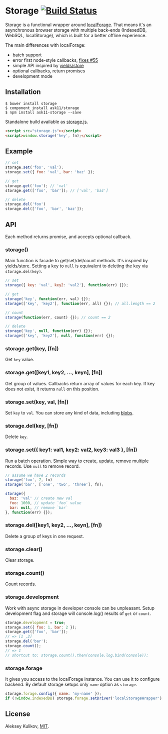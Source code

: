 # Storage [![Build Status](https://travis-ci.org/ask11/storage.png?branch=master)](https://travis-ci.org/ask11/storage)

  Storage is a functional wrapper around [localForage](https://github.com/mozilla/localForage).
  That means it's an asynchronous browser storage with multiple back-ends (IndexedDB, WebSQL, localStorage),
  which is built for a better offline experience.

  The main differences with localForage:

  - batch support
  - error first node-style callbacks, [fixes #55](https://github.com/mozilla/localForage/issues/55)
  - simple API inspired by [yields/store](https://github.com/yields/store)
  - optional callbacks, return promises
  - development mode

## Installation

```
$ bower install storage
$ component install ask11/storage
$ npm install ask11-storage --save
```

  Standalone build available as [storage.js](https://github.com/ask11/storage/blob/master/storage.js).

```html
<script src="storage.js"></script>
<script>window.storage('key', fn);</script>
```

## Example

```js
// set
storage.set('foo', 'val');
storage.set({ foo: 'val', bar: 'baz' });

// get
storage.get('foo'); // 'val'
storage.get(['foo', 'bar']); // ['val', 'baz']

// delete
storage.del('foo')
storage.del(['foo', 'bar', 'baz']);
```

## API

  Each method returns promise, and accepts optional callback.

### storage()

  Main function is facade to get/set/del/count methods. It's inspired by [yields/store](https://github.com/yields/store).
  Setting a key to `null` is equivalent to deleting the key via `storage.del(key)`.

```js
// set
storage({ key: 'val', key2: 'val2'}, function(err) {});

// get
storage('key', function(err, val) {});
storage(['key', 'key2'], function(err, all) {}); // all.length == 2

// count
storage(function(err, count) {}); // count == 2

// delete
storage('key', null, function(err) {});
storage(['key', 'key2'], null, function(err) {});
```

### storage.get(key, [fn])

  Get `key` value.

### storage.get([key1, key2, ..., keyn], [fn])

  Get group of values. Callbacks return array of values for each key.
  If key does not exist, it returns `null` on this position.

### storage.set(key, val, [fn])

  Set `key` to `val`.
  You can store any kind of data, including [blobs](https://hacks.mozilla.org/2014/02/localforage-offline-storage-improved/).

### storage.del(key, [fn])

  Delete `key`.

### storage.set({ key1: val1, key2: val2, key3: val3 }, [fn])

  Run a batch operation.
  Simple way to create, update, remove multiple records.
  Use `null` to remove record.

```js
// assume we have 2 records
storage('foo', 7, fn)
storage('bar', ['one', 'two', 'three'], fn);

storage({
  baz: 'val' // create new val
  foo: 1000, // update `foo` value
  bar: null, // remove `bar`
}, function(err) {});
```

### storage.del([key1, key2, ..., keyn], [fn])

  Delete a group of keys in one request.

### storage.clear()

  Clear storage.

### storage.count()

  Count records.

### storage.development

  Work with async storage in developer console can be unpleasant.
  Setup development flag and storage will console.log() results of `get` or `count`.

```js
storage.development = true;
storage.set({ foo: 1, bar: 2 });
storage.get(['foo', 'bar']);
// => [1 ,2]
storage.del('bar');
storage.count();
// => 1
// shortcut to: storage.count().then(console.log.bind(console));
```

### storage.forage

  It gives you access to the localForage instance.
  You can use it to configure backend.
  By default storage setups only `name` option as `storage`.

```js
storage.forage.config({ name: 'my-name' });
if (!window.indexedDB) storage.forage.setDriver('localStorageWrapper');
```

## License

  Aleksey Kulikov, [MIT](http://ask11.mit-license.org/).
